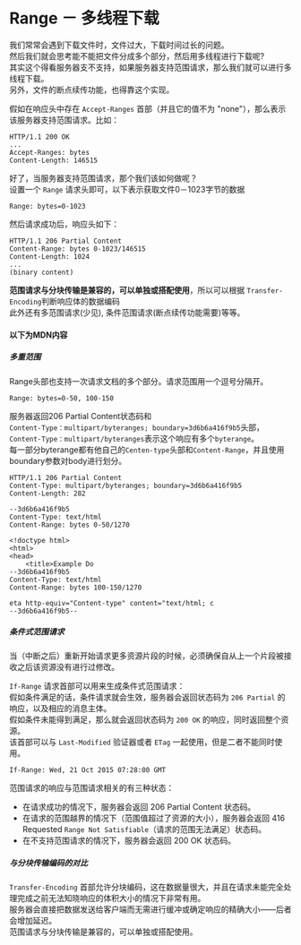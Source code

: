 # Range － 多线程下载

我们常常会遇到下载文件时，文件过大，下载时间过长的问题。  
然后我们就会思考能不能把文件分成多个部分，然后用多线程进行下载呢?  
其实这个得看服务器支不支持，如果服务器支持范围请求，那么我们就可以进行多线程下载。  
另外，文件的断点续传功能，也得靠这个实现。  

假如在响应头中存在 `Accept-Ranges` 首部（并且它的值不为 "none"），那么表示该服务器支持范围请求。比如：
```
HTTP/1.1 200 OK
...
Accept-Ranges: bytes
Content-Length: 146515
```

好了，当服务器支持范围请求，那个我们该如何做呢？  
设置一个 `Range` 请求头即可，以下表示获取文件0－1023字节的数据
```
Range: bytes=0-1023
```
然后请求成功后，响应头如下：
```
HTTP/1.1 206 Partial Content
Content-Range: bytes 0-1023/146515
Content-Length: 1024
...
(binary content)
```
**范围请求与分块传输是兼容的，可以单独或搭配使用**，所以可以根据 `Transfer-Encoding`判断响应体的数据编码  
此外还有多范围请求(少见), 条件范围请求(断点续传功能需要)等等。










#### 以下为MDN内容

##### 多重范围
Range头部也支持一次请求文档的多个部分。请求范围用一个逗号分隔开。
```
Range: bytes=0-50, 100-150
```
服务器返回206 Partial Content状态码和  
`Content-Type：multipart/byteranges; boundary=3d6b6a416f9b5`头部，    `Content-Type：multipart/byteranges`表示这个响应有多个`byterange`。  
每一部分byterange都有他自己的`Centen-type`头部和`Content-Range`，并且使用boundary参数对body进行划分。
```
HTTP/1.1 206 Partial Content
Content-Type: multipart/byteranges; boundary=3d6b6a416f9b5
Content-Length: 282

--3d6b6a416f9b5
Content-Type: text/html
Content-Range: bytes 0-50/1270

<!doctype html>
<html>
<head>
    <title>Example Do
--3d6b6a416f9b5
Content-Type: text/html
Content-Range: bytes 100-150/1270

eta http-equiv="Content-type" content="text/html; c
--3d6b6a416f9b5--
```

##### 条件式范围请求
当（中断之后）重新开始请求更多资源片段的时候，必须确保自从上一个片段被接收之后该资源没有进行过修改。

 `If-Range` 请求首部可以用来生成条件式范围请求：  
 假如条件满足的话，条件请求就会生效，服务器会返回状态码为 `206 Partial` 的响应，以及相应的消息主体。  
 假如条件未能得到满足，那么就会返回状态码为 `200 OK` 的响应，同时返回整个资源。  
 该首部可以与 `Last-Modified` 验证器或者 `ETag` 一起使用，但是二者不能同时使用。
```
If-Range: Wed, 21 Oct 2015 07:28:00 GMT 
```

范围请求的响应与范围请求相关的有三种状态：
- 在请求成功的情况下，服务器会返回  206 Partial Content 状态码。
- 在请求的范围越界的情况下（范围值超过了资源的大小），服务器会返回 416 Requested `Range Not Satisfiable`（请求的范围无法满足）状态码。
- 在不支持范围请求的情况下，服务器会返回 200 OK 状态码。

##### 与分块传输编码的对比
`Transfer-Encoding` 首部允许分块编码，这在数据量很大，并且在请求未能完全处理完成之前无法知晓响应的体积大小的情况下非常有用。  
服务器会直接把数据发送给客户端而无需进行缓冲或确定响应的精确大小——后者会增加延迟。  
范围请求与分块传输是兼容的，可以单独或搭配使用。